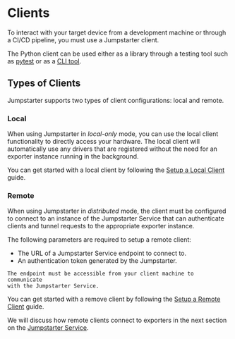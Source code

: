 # Clients

To interact with your target device from a development machine or through a
CI/CD pipeline, you must use a Jumpstarter client.

The Python client can be used either as a library through a testing tool such as
[pytest](https://docs.pytest.org/en/stable/) or as a [CLI tool](../cli/index.md).

## Types of Clients

Jumpstarter supports two types of client configurations: local and remote.

### Local

When using Jumpstarter in *local-only* mode, you can use the local
client functionality to directly access your hardware. The local client will
automatically use any drivers that are registered without the need for an
exporter instance running in the background.

You can get started with a local client by following the
[Setup a Local Client](../getting-started/setup-local-client.md) guide.

### Remote

When using Jumpstarter in *distributed* mode, the client must be configured to
connect to an instance of the Jumpstarter Service that can authenticate clients
and tunnel requests to the appropriate exporter instance.

The following parameters are required to setup a remote client:
- The URL of a Jumpstarter Service endpoint to connect to.
- An authentication token generated by the Jumpstarter.

```{note}
The endpoint must be accessible from your client machine to communicate
with the Jumpstarter Service.
```

You can get started with a remove client by following the
[Setup a Remote Client](../getting-started/setup-remote-client.md) guide.

We will discuss how remote clients connect to exporters in the next section
on the [Jumpstarter Service](./service.md).
